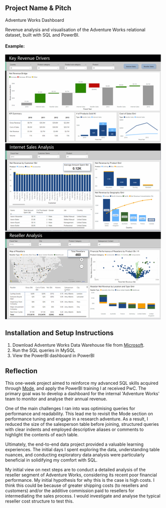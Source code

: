 ## Project Name & Pitch

Adventure Works Dashboard

Revenue analysis and visualisation of the Adventure Works relational dataset, built with SQL and PowerBI.

#### Example:

![image](https://github.com/jonathanyang7/adventure_works_dashboard/blob/d74e39dd67517efd30b78623f93abf8dd516af4f/02.%20Visualisation/Key_revenue_drivers.png)
![image](https://github.com/jonathanyang7/adventure_works_dashboard/blob/d74d43670d08e65ccc8cfcfe3c7f8fa5402e936a/02.%20Visualisation/Internet_sales_analysis.png)
![image](https://github.com/jonathanyang7/adventure_works_dashboard/blob/d74d43670d08e65ccc8cfcfe3c7f8fa5402e936a/02.%20Visualisation/Reseller_analysis.png)

## Installation and Setup Instructions

1. Download Adventure Works Data Warehouse file from [Microsoft](https://learn.microsoft.com/en-us/sql/samples/adventureworks-install-configure?view=sql-server-ver16&tabs=ssms).
2. Run the SQL queries in MySQL
3. View the PowerBI dashboard in PowerBI

## Reflection

This one-week project aimed to reinforce my advanced SQL skills acquired through [Mode](https://mode.com/sql-tutorial), and apply the PowerBI training I at received PwC. The primary goal was to develop a dashboard for the internal 'Adventure Works' team to monitor and analyse their annual revenue.

One of the main challenges I ran into was optimising queries for performance and readability. This lead me to revisit the Mode section on performance tuning and engage in a research adventure. As a result, I reduced the size of the salesperson table before joining, structured queries with clear indents and employed descriptive aliases or comments to highlight the contents of each table.

Ultimately, the end-to-end data project provided a valuable learning experiences. The initial days I spent exploring the data, understanding table nuances, and conducting exploratory data analysis were particularly beneficial in solidifying my comfort with SQL.

My initial view on next steps are to conduct a detailed analysis of the reseller segment of Adventure Works, considering its recent poor financial performance. My initial hypothesis for why this is the case is high costs. I think this could be because of greater shipping costs (to resellers and customers) and/or the additive commission paid to resellers for intermediating the sales process. I would investigate and analyse the typical reseller cost structure to test this.
